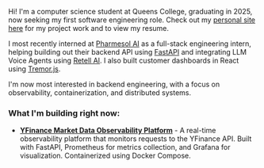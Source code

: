Hi! I'm a computer science student at Queens College, graduating in 2025, now seeking my first software engineering role. Check out my [personal site here](https://shahjacob.netlify.app/) for my project work and to view my resume.

I most recently interned at [Pharmesol AI](https://www.pharmesol.com/) as a full-stack engineering intern, helping building out their backend API using [FastAPI](https://fastapi.tiangolo.com/) and integrating LLM Voice Agents using [Retell AI](https://www.retellai.com/). I also built customer dashboards in React using [Tremor.js](https://tremor.so/).

I'm now most interested in backend engineering, with a focus on observability, containerization, and distributed systems.

### What I'm building right now:

* [**YFinance Market Data Observability Platform**](https://github.com/shahjacobb/Market-Data-API-Observability-Platform) - A real-time observability platform that monitors requests to the YFinance API. Built with FastAPI, Prometheus for metrics collection, and Grafana for visualization. Containerized using Docker Compose.
